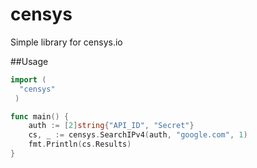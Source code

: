 # censys
Simple library for censys.io

##Usage
```go
import (
  "censys"
 )

func main() {
	auth := [2]string{"API_ID", "Secret"}
	cs, _ := censys.SearchIPv4(auth, "google.com", 1)
	fmt.Println(cs.Results)
}
```
